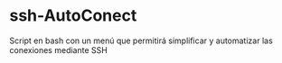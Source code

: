 # ssh-AutoConect
Script en bash con un menú que permitirá simplificar y automatizar las conexiones mediante SSH
